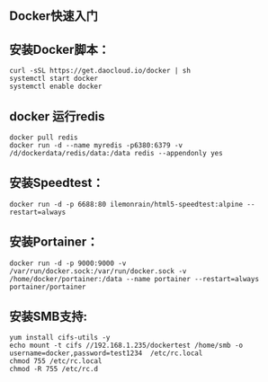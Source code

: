 ## Docker快速入门


## 安装Docker脚本：
```
curl -sSL https://get.daocloud.io/docker | sh
systemctl start docker
systemctl enable docker
```

## docker 运行redis
```
docker pull redis
docker run -d --name myredis -p6380:6379 -v /d/dockerdata/redis/data:/data redis --appendonly yes
```

## 安装Speedtest：
`docker run -d -p 6688:80 ilemonrain/html5-speedtest:alpine --restart=always`

## 安装Portainer：
`docker run -d -p 9000:9000 -v /var/run/docker.sock:/var/run/docker.sock -v /home/docker/portainer:/data --name portainer --restart=always portainer/portainer`

## 安装SMB支持:
```
yum install cifs-utils -y
echo mount -t cifs //192.168.1.235/dockertest /home/smb -o username=docker,password=test1234  /etc/rc.local
chmod 755 /etc/rc.local
chmod -R 755 /etc/rc.d
```
